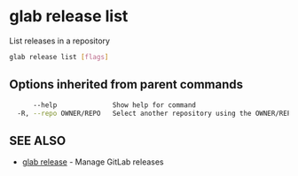 # glab release list

List releases in a repository

```bash
glab release list [flags]
```

## Options inherited from parent commands

```bash
      --help              Show help for command
  -R, --repo OWNER/REPO   Select another repository using the OWNER/REPO or `GROUP/NAMESPACE/REPO` format or full URL or git URL
```

## SEE ALSO

- [glab release](./) - Manage GitLab releases

